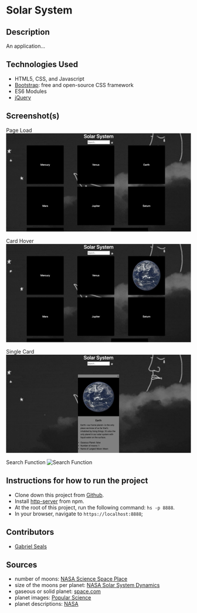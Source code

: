 # Solar System


## Description

An application...

## Technologies Used

* HTML5, CSS, and Javascript
* [Bootstrap](https://getbootstrap.com/): free and open-source CSS framework
* ES6 Modules
* [jQuery](https://jquery.com/)


## Screenshot(s)

Page Load
![Main View](https://raw.githubusercontent.com/gseals/solar-system/master/src/images/1mainview.png)

Card Hover
![Card Hover](https://raw.githubusercontent.com/gseals/solar-system/master/src/images/1hover.png)

Single Card
![Single Card](https://raw.githubusercontent.com/gseals/solar-system/master/src/images/1singleplanet.png)

Search Function
![Search Function]()

## Instructions for how to run the project

* Clone down this project from [Github](https://github.com/gseals/solar-system).
* Install [http-server](https://www.npmjs.com/package/http-server) from npm.
* At the root of this project, run the following command: `hs -p 8888`.
* In your browser, navigate to `https://localhost:8888`;

## Contributors

* [Gabriel Seals](https://github.com/gseals)

## Sources

* number of moons: [NASA Science Space Place](https://spaceplace.nasa.gov/planets/en/)
* size of the moons per planet: [NASA Solar System Dynamics](https://ssd.jpl.nasa.gov/?sat_phys_par)
* gaseous or solid planet: [space.com](https://www.space.com/30372-gas-giants.html)
* planet images: [Popular Science](https://www.popsci.com/science/article/2013-03/most-incredible-pictures-every-planet-our-solar-system/)
* planet descriptions: [NASA](https://solarsystem.nasa.gov/planets/overview/)